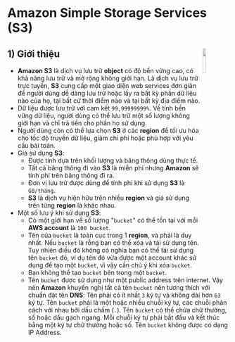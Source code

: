 # Amazon Simple Storage Services (S3)
## **1) Giới thiệu** <img src=https://i.imgur.com/jV29Wz3.png width=12% align=right padding-left=8px>
- **Amazon S3** là dịch vụ lưu trữ **object** có độ bền vững cao, có khả năng lưu trữ và mở rộng không giới hạn. Là dịch vụ lưu trữ trực tuyến, **S3** cung cấp một giao diện web services đơn giản để người dùng dễ dàng lưu trữ hoặc lấy ra bất kỳ phần dữ liệu nào của họ, tại bất cứ thời điểm nào và tại bất kỳ địa điểm nào.
- Dữ liệu được lưu trữ với cam kết `99,99999999%`. Về tính bền vững dữ liệu, người dùng có thể lưu trữ một số lượng không giới hạn và chỉ trả tiền cho phần họ sử dụng.
- Người dùng còn có thể lựa chọn **S3** ở các **region** để tối ưu hóa cho tốc độ truyền dữ liệu, giảm chi phí hoặc phù hợp với yêu cầu bài toán.
- Giá sử dụng **S3**:
    - Được tính dựa trên khối lượng và băng thông dùng thực tế.
    - Tất cả băng thông đi vào **S3** là miễn phí nhưng **Amazon** sẽ tính phí trên băng thông đi ra.
    - Đơn vị lưu trữ được dùng để tính phí khi sử dụng **S3** là `GB/tháng`.
    - **S3** là dịch vụ hiện hữu trên nhiều **region** và giá sử dụng trên từng **region** là khác nhau.
- Một số lưu ý khi sử dụng **S3**:
    - Có một giới hạn về số lượng "`bucket`" có thể tồn tại với mỗi **AWS account** là `100 bucket`.
    - Tên của `bucket` là toàn cục trong 1 **region**, và phải là duy nhất. Nếu `bucket` là rỗng bạn có thể xóa và tái sử dụng tên. Tuy nhiên điều đó không có nghĩa bạn có thể tái sử dụng tên `bucket` đó, ví dụ tên đó vừa được một account khác sử dụng để tạo một `bucket`, vì vậy cần chú ý khi xóa `bucket`.
    - Bạn không thể tạo `bucket` bên trong một `bucket`.
    - Tên `bucket` được sử dụng như một public address trên internet. Vậy nên **Amazon** khuyến nghị tất cả tên `bucket` nên tương thích với chuẩn đặt tên **DNS**: Tên phải có ít nhất `3` ký tự và không dài hơn `63` ký tự. Tên `bucket` phải là một hoặc nhiều chuỗi ký tự, các chuỗi phân cách với nhau bởi dấu chấm (`.`). Tên `bucket` có thể chứa chữ thường, số hoặc dấu gạch ngang. Mỗi chuỗi ký tự phải bắt đầu và kết thúc bằng một ký tự chữ thường hoặc số. Tên `bucket` không được có dạng IP Address.

    